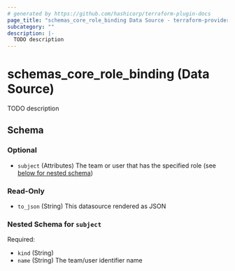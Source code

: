 ```yaml
---
# generated by https://github.com/hashicorp/terraform-plugin-docs
page_title: "schemas_core_role_binding Data Source - terraform-provider-schemas"
subcategory: ""
description: |-
  TODO description
---
```


# schemas_core_role_binding (Data Source)

TODO description



<!-- schema generated by tfplugindocs -->
## Schema

### Optional

- `subject` (Attributes) The team or user that has the specified role (see [below for nested schema](#nestedatt--subject))

### Read-Only

- `to_json` (String) This datasource rendered as JSON

<a id="nestedatt--subject"></a>
### Nested Schema for `subject`

Required:

- `kind` (String)
- `name` (String) The team/user identifier name


